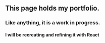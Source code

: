 ## This page holds my portfolio. 
### Like anything, it is a work in progress. 
#### I will be recreating and refining it with React
